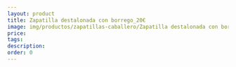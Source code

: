 ```yaml
---
layout: product
title: Zapatilla destalonada con borrego_20€
image: img/productos/zapatillas-caballero/Zapatilla destalonada con borrego_20€.jpeg
price: 
tags: 
description: 
order: 0
---
```

